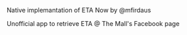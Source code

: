 Native implemantation of ETA Now by @mfirdaus 

Unofficial app to retrieve ETA @ The Mall's Facebook page
